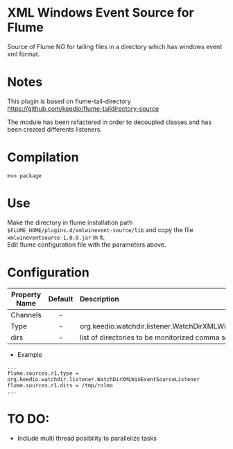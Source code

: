XML Windows Event Source for Flume
==================================
Source of Flume NG for tailing files in a directory which has windows event xml format.

Notes
=====
This plugin is based on flume-tail-directory https://github.com/keedio/flume-taildirectory-source  

The module has been refactored in order to decoupled classes and has been created differents listeners.


Compilation
===========
```
mvn package
```

Use
===
Make the directory in flume installation path ```$FLUME_HOME/plugins.d/xmlwinevent-source/lib``` and copy the file   ```xmlwineventsource-1.0.0.jar``` in it.  
Edit flume configuration file with the parameters above.

Configuration
=============
| Property Name | Default | Description |
| ------------- | :-----: | :---------- |
| Channels | - |  |
| Type | - | org.keedio.watchdir.listener.WatchDirXMLWinEventSourceListener |
| dirs | - | list of directories to be monitorized comma separated |

* Example
```
...
flume.sources.r1.type = org.keedio.watchdir.listener.WatchDirXMLWinEventSourceListener
flume.sources.r1.dirs = /tmp/rolmo
...
```

TO DO:
======

* Include multi thread posibility to parallelize tasks
